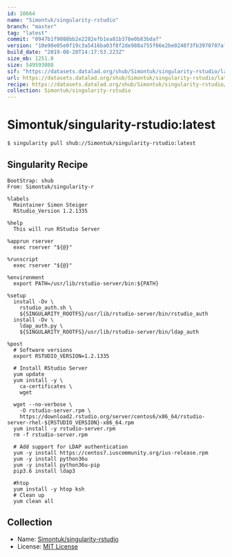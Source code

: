 ```yaml
---
id: 10664
name: "Simontuk/singularity-rstudio"
branch: "master"
tag: "latest"
commit: "0947b1f9088bb2e2282efb1ea81b378e0b83bdaf"
version: "10e90e05e0f19c3a5416ba03f8f2de988a755f66e2be0248f3fb3970707af595"
build_date: "2019-08-20T14:17:53.223Z"
size_mb: 1251.0
size: 549593088
sif: "https://datasets.datalad.org/shub/Simontuk/singularity-rstudio/latest/2019-08-20-0947b1f9-10e90e05/10e90e05e0f19c3a5416ba03f8f2de988a755f66e2be0248f3fb3970707af595.sif"
url: https://datasets.datalad.org/shub/Simontuk/singularity-rstudio/latest/2019-08-20-0947b1f9-10e90e05/
recipe: https://datasets.datalad.org/shub/Simontuk/singularity-rstudio/latest/2019-08-20-0947b1f9-10e90e05/Singularity
collection: Simontuk/singularity-rstudio
---
```


# Simontuk/singularity-rstudio:latest

```bash
$ singularity pull shub://Simontuk/singularity-rstudio:latest
```

## Singularity Recipe

```singularity
BootStrap: shub
From: Simontuk/singularity-r

%labels
  Maintainer Simon Steiger
  RStudio_Version 1.2.1335

%help
  This will run RStudio Server

%apprun rserver
  exec rserver "${@}"

%runscript
  exec rserver "${@}"

%environment
  export PATH=/usr/lib/rstudio-server/bin:${PATH}

%setup
  install -Dv \
    rstudio_auth.sh \
    ${SINGULARITY_ROOTFS}/usr/lib/rstudio-server/bin/rstudio_auth
  install -Dv \
    ldap_auth.py \
    ${SINGULARITY_ROOTFS}/usr/lib/rstudio-server/bin/ldap_auth

%post
  # Software versions
  export RSTUDIO_VERSION=1.2.1335

  # Install RStudio Server
  yum update
  yum install -y \
    ca-certificates \
    wget

  wget --no-verbose \
    -O rstudio-server.rpm \
    https://download2.rstudio.org/server/centos6/x86_64/rstudio-server-rhel-${RSTUDIO_VERSION}-x86_64.rpm
  yum install -y rstudio-server.rpm
  rm -f rstudio-server.rpm

  # Add support for LDAP authentication
  yum -y install https://centos7.iuscommunity.org/ius-release.rpm
  yum -y install python36u
  yum -y install python36u-pip
  pip3.6 install ldap3

  #htop
  yum install -y htop ksh
  # Clean up
  yum clean all
```

## Collection

 - Name: [Simontuk/singularity-rstudio](https://github.com/Simontuk/singularity-rstudio)
 - License: [MIT License](https://api.github.com/licenses/mit)

